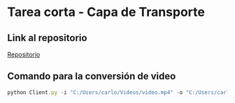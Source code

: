 # Tarea corta - Capa de Transporte

## Link al repositorio

[Repositorio](https://github.com/carlosvillalobossalas/transporte_ffmpeg.git)

## Comando para la conversión de video

```jsx
python Client.py -i "C:/Users/carlo/Videos/video.mp4" -o "C:/Users/carlo/Videos/output.mkv" -host "34.66.39.63" --port "5052"
```
